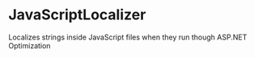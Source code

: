 JavaScriptLocalizer
===================

Localizes strings inside JavaScript files when they run though ASP.NET Optimization